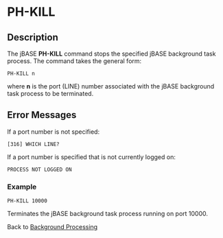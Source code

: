 # PH-KILL

<PageHeader />

## Description

The jBASE **PH-KILL** command stops the specified jBASE background task process. The command takes the general form:

```
PH-KILL n
```

where **n** is the port (LINE) number associated with the jBASE background task process to be terminated.

## Error Messages

If a port number is not specified:

```
[316] WHICH LINE?
```

If a port number is specified that is not currently logged on:

```
PROCESS NOT LOGGED ON
```

### Example

```
PH-KILL 10000
```

Terminates the jBASE background task process running on port 10000.

Back to [Background Processing](./../README.md)

<PageFooter />
